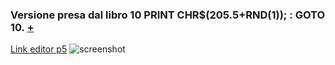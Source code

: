 ### Versione presa dal libro 10 PRINT CHR$(205.5+RND(1)); : GOTO 10. [+](https://10print.org/)  
[Link editor p5](https://editor.p5js.org/eleonoradfr/full/F78ZyqOO)
![screenshot](https://github.com/eleonoradfr/archive/blob/master/eleonoradfr/10PRINT/p5/10PRINT_originale/screenshot.png)
